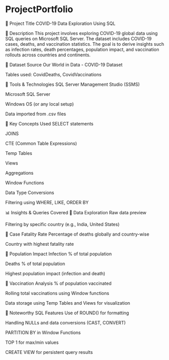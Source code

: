 # ProjectPortfolio
📌 Project Title
COVID-19 Data Exploration Using SQL

📖 Description
This project involves exploring COVID-19 global data using SQL queries on Microsoft SQL Server. The dataset includes COVID-19 cases, deaths, and vaccination statistics. The goal is to derive insights such as infection rates, death percentages, population impact, and vaccination rollouts across countries and continents.

📁 Dataset Source
Our World in Data - COVID-19 Dataset

Tables used: CovidDeaths, CovidVaccinations

🔧 Tools & Technologies
SQL Server Management Studio (SSMS)

Microsoft SQL Server

Windows OS (or any local setup)

Data imported from .csv files

🧠 Key Concepts Used
SELECT statements

JOINS

CTE (Common Table Expressions)

Temp Tables

Views

Aggregations

Window Functions

Data Type Conversions

Filtering using WHERE, LIKE, ORDER BY

📊 Insights & Queries Covered
🔹 Data Exploration
Raw data preview

Filtering by specific country (e.g., India, United States)

🔹 Case Fatality Rate
Percentage of deaths globally and country-wise

Country with highest fatality rate

🔹 Population Impact
Infection % of total population

Deaths % of total population

Highest population impact (infection and death)

🔹 Vaccination Analysis
% of population vaccinated

Rolling total vaccinations using Window functions

Data storage using Temp Tables and Views for visualization

📌 Noteworthy SQL Features
Use of ROUND() for formatting

Handling NULLs and data conversions (CAST, CONVERT)

PARTITION BY in Window Functions

TOP 1 for max/min values

CREATE VIEW for persistent query results
